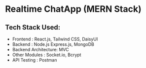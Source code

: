 # Realtime ChatApp (MERN Stack)

## Tech Stack Used:
- Frontend : React.js, Tailwind CSS, DaisyUI
- Backend : Node.js Express.js, MongoDB
- Backend Architecture: MVC
- Other Modules : Socket.io, Bcrypt
- API Testing : Postman